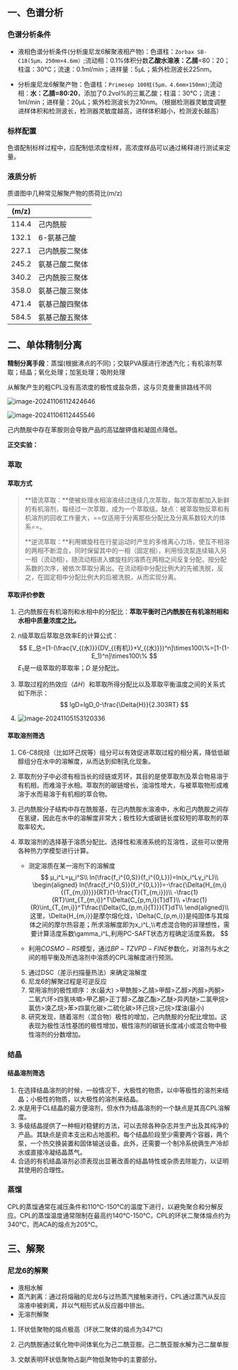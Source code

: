 ## 一、色谱分析

### 色谱分析条件

* 液相色谱分析条件(分析废尼龙6解聚液相产物)：色谱柱：`Zorbax SB-C18(5μm，250㎜×4.6㎜）`;流动相：0.1%体积分数**乙酸水溶液：乙腈**=80：20；柱温：30℃；流速：0.1ml/min；进样量：5μL；紫外检测波长225nm。

* 分析废尼龙6解聚产物：色谱柱：`Primesep 100柱(5μm，4.6mm×150mm)`;流动相：**水：乙腈=80:20**，添加了0.2vol%的三氟乙酸；柱温：30℃；流速：1ml/min；进样量：20μL；紫外检测波长为210nm。（根据检测器灵敏度调整进样体积和检测波长，检测器灵敏度越高，进样体积越小，检测波长越高）

### 标样配置

色谱配制标样过程中，应配制低浓度标样，高浓度样品可以通过稀释进行测试来定量。

### 液质分析

质谱图中几种常见解聚产物的质荷比(m/z)

| (m/z) |                |
| ----- | -------------- |
| 114.4 | 己内酰胺       |
| 132.1 | 6-氨基己酸     |
| 227.1 | 己内酰胺二聚体 |
| 245.2 | 氨基己酸二聚体 |
| 340.2 | 己内酰胺三聚体 |
| 358.0 | 氨基己酸三聚体 |
| 471.4 | 氨基己酸四聚体 |
| 584.5 | 氨基己酸五聚体 |

## 二、单体精制分离

**精制分离手段**：蒸馏(根据沸点的不同)；交联PVA膜进行渗透汽化；有机溶剂萃取；结晶；氧化处理；加氢处理；吸附处理

从解聚产生的粗CPL没有高浓度的极性或盐杂质，这与贝克曼重排路线不同



![image-20241106112424646](C:\Users\33380\AppData\Roaming\Typora\typora-user-images\image-20241106112424646.png)

![image-20241106112445546](C:\Users\33380\AppData\Roaming\Typora\typora-user-images\image-20241106112445546.png)

己内酰胺中存在苯胺则会导致产品的高锰酸钾值和凝固点降低。

**正交实验：**

### 萃取

#### 萃取方式

> **错流萃取：**使被处理水相溶液经过连续几次萃取，每次萃取都加入新鲜的有机溶剂，每经过一次萃取，成为一个萃取级。缺点：被萃取物反萃和有机溶剂的回收工作量大，==仅适用于分离那些分配比及分离系数较大的体系==。
>
> **逆流萃取：**利用螺旋柱在行星运动时产生的多维离心力场，使互不相溶的两相不断混合，同时保留其中的一相（固定相），利用恒流泵连续输入另一相（流动相），随流动相进入螺旋柱的溶质在两相之间反复分配，按分配系数的次序，被依次萃取分离出。在流动相中分配比例大的先被洗脱，反之，在固定相中分配比例大的后被洗脱，从而实现分离。

#### 萃取评价参数

1. 己内酰胺在有机溶剂和水相中的分配比：**萃取平衡时己内酰胺在有机溶剂相和水相中质量浓度之比。**

2. n级萃取后萃取总效率E的计算公式：
   $$
   E_总=[1-(\frac{V_{(水)}}{DV_{(有机)}+V_{(水)}})^n]\times100\%=[1-(1-E_1)^n]\times100\%
   $$
   $E_1$是一级萃取的萃取率；$D$ 是分配比。

3. 萃取过程的热效应（$\Delta{H}$​）和萃取所得分配比以及萃取平衡温度之间的关系式如下所示：
   $$
   lgD=lgD_0-\frac{\Delta{H}}{2.303RT}
   $$

4. ![image-20241105153120336](C:\Users\33380\AppData\Roaming\Typora\typora-user-images\image-20241105153120336.png)

#### 萃取溶剂筛选

1. C6-C8烷烃（比如环己烷等）组分可以有效促进萃取过程的相分离，降低低碳醇组分在水中的溶解度，从而达到抑制乳化现象。

2. 萃取剂分子中必须有相当长的烃链或芳环，其目的是使萃取剂及萃合物易溶于有机相，而难溶于水相。萃取剂的碳链增长，油溶性增大，与被萃取物形成难溶于水而易溶于有机相的萃合物。

3. 己内酰胺分子结构中存在酰胺基，在己内酰胺水溶液中，水和己内酰胺之间存在氢键，因此在水中的溶解度非常大；极性较大或碳链长度较短的萃取剂的萃取率较大。

4. 萃取溶剂的选择基于溶质分配比、选择性和液液系统的互溶性，这些可以使用各种热力学模型进行计算。 

   *  测定溶质在某一溶剂下的溶解度
     $$
     μ_i^L=μ_i^S\\
     ln(\frac{f_i^{0,S}}{f_i^{0,L}})=ln(x_i^Lγ_i^L)\\
     \begin{aligned}
     ln(\frac{f_i^{0,S}}{f_i^{0,L}})=-\frac{\Delta{H_{m,i}{(T_{m,i})}}}{RT}(1-\frac{T}{T_{m,i}})\\
     -\frac{1}{RT}\int_{T_{m,i}}^T\Delta{C_{p,m,i}(T)dT}\\ 
     +\frac{1}{R}\int_{T_{m,i}}^T\frac{\Delta{C_{p,m,i}(T)}}{T}dT\\
     \end{aligned}\\
     这里，\Delta{H_{m,i}}是摩尔熔化焓，\Delta{C_{p,m,i}}是纯固体与其熔体之间的摩尔热容差；所求溶解度即为x_i^L,\\考虑混合物的非理想性，需要计算活度系数\gamma_i^L,利用PC-SAFT状态方程确定活度系数。
     $$
     

     * 利用$COSMO-RS$模型，通过$BP-TZVPD-FINE$参数化，对溶剂与水之间的相平衡及所选溶剂中溶质的CPL溶解度进行预测。
   
   5. 通过DSC（差示扫描量热法）来确定溶解度
   5. 尼龙6的解聚过程是可逆反应
   5. 常用溶剂的极性顺序：水(最大) >甲酰胺>乙腈>甲醇>乙醇>丙醇>丙酮>二氧六环>四氢呋喃>甲乙酮>正丁醇>乙酸乙酯>乙醚>异丙醚>二氯甲烷>氯仿>溴乙烷>苯>四氯化碳>二硫化碳>环己烷>己烷>煤油(最小)
   5. 研究发现，随着溶剂（混合物）极性的增加，己内酰胺的分配比增加。这表现为极性活性基团的极性增加，极性溶剂的碳链长度减小或混合物中极性溶剂的分数增加。

### 结晶

#### 结晶溶剂筛选

1. 在选择结晶溶剂的时候，一般情况下，大极性的物质，以中等极性的溶剂来结晶；小极性的物质，以大极性的溶剂来结晶。
1. 水是用于CL结晶的最方便溶剂，但水作为结晶溶剂的一个缺点是其高CPL溶解度。
1. 多级结晶提供了一种相对稳健的方法，可以去除各种杂志并生产出及其纯净的产品。其缺点是资本支出和占地面积。每个结晶阶段至少需要两个容器，两个泵，一个热交换装置和固体输送设备。此外，还需要一个制冷系统俩生产冷却水或直接冷凝结晶蒸气。
1. 合适的有机结晶溶剂必须表现出显著改善的结晶特性或杂质去除能力，以证明其使用的合理性。

### 蒸馏

CPL的蒸馏通常在减压条件和110℃-150℃的温度下进行，以避免聚合和分解反应。CPL的蒸馏温度通常限制在最高约140℃-150℃，CPL的环状二聚体熔点约为340℃，而ACA的熔点为205℃。

## 三、解聚

### 尼龙6的解聚

* 液相水解
* 蒸汽剥离：通过将熔融的尼龙6与过热蒸汽接触来进行，CPL通过蒸汽从反应溶液中被剥离，并以气相形式从反应器中排出。
* 无溶剂解聚

1. 环状低聚物的熔点极高（环状二聚体的熔点为347℃)

2. 己内酰胺通过氧化物中间体氧化为己二酰亚胺。己二酰亚胺水解为己二酸单胺

3. 文献表明环状低聚物占副产物低聚物中的主要部分。



